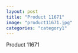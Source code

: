 ```yaml
---
layout: post
title: "Product 11671"
image: "product11671.jpg"
categories: "category1"
---
```

Product 11671
